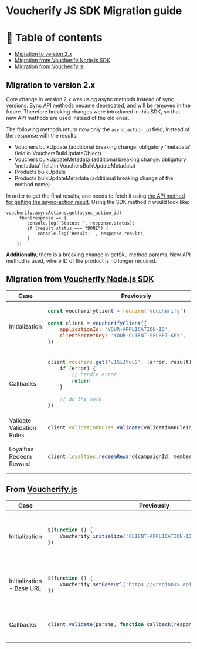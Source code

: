 # Voucherify JS SDK Migration guide

# 🔖 Table of contents

- [Migration to version 2.x](#voucherify-js-sdk-2)
- [Migration from Voucherify Node.js SDK](#voucherify-node-js)
- [Migration from Voucherify.js](#voucherify-js)

## <a name="voucherify-js-sdk-2"></a>Migration to version 2.x

Core change in version 2.x was using async methods instead of sync versions.
Sync API methods became deprecated, and will be removed in the future.
Therefore breaking changes were introduced in this SDK, so that new API methods are used instead of the old ones.

The following methods return now only the `async_action_id` field, instead of the response with the results:
- Vouchers bulkUpdate (additional breaking change: obligatory 'metadata' field in VouchersBulkUpdateObject)
- Vouchers bulkUpdateMetadata (additional breaking change: obligatory 'metadata' field in VouchersBulkUpdateMetadata)
- Products bulkUpdate
- Products bulkUpdateMetadata (additional breaking change of the method name)

In order to get the final results, one needs to fetch it using [the API method for getting the async-action result](https://docs.voucherify.io/reference/get-async-actions-1).
Using the SDK method it would look like:
```
voucherify.asyncActions.get(async_action_id)
	.then(response => {
		console.log('Status: ', response.status);
		if (result.status === "DONE") {
			console.log('Result: ', response.result);
		}
	})
```

<b>Additionally</b>, there is a breaking change in getSku method params.
New API method is used, where ID of the product is no longer required.

## <a name="voucherify-node-js"></a>Migration from [Voucherify Node.js SDK](https://github.com/voucherifyio/voucherify-nodejs-sdk)

<table>
<thead>
  <tr>
    <th>Case</th>
    <th>Previously</th>
    <th>Currently</th>
  </tr>
</thead>
<tbody>
  <tr>
    <td>Initialization</td>
    <td>

```javascript
const voucherifyClient = require('voucherify')

const client = voucherifyClient({
	applicationId: 'YOUR-APPLICATION-ID',
	clientSecretKey: 'YOUR-CLIENT-SECRET-KEY',
})
```

</td>
    <td>

```javascript
const { VoucherifyServerSide } = require('@voucherify/sdk')

const client = VoucherifyServerSide({
	applicationId: 'YOUR-APPLICATION-ID',
	secretKey: 'YOUR-SECRET-KEY',
})
```

</td>

  </tr>
  <tr>
    <td>Callbacks</td>
    <td>

```javascript
client.vouchers.get('v1GiJYuuS', (error, result) => {
	if (error) {
		// handle error
		return
	}

	// do the work
})
```

</td>
    <td>
Dropped support for callbacks, use promises instead

</td>
  </tr>
  <tr>
    <td>Validate Validation Rules</td>
    <td>

```javascript
client.validationRules.validate(validationRuleId)
```

</td>
    <td>
Dropped support

</td>
  </tr>
  <tr>
    <td>Loyalties Redeem Reward</td>
    <td>

```javascript
client.loyalties.redeemReward(campaignId, memberId, reward)
```

</td>
    <td>

Order required

```javascript
client.loyalties.redeemReward(campaignId, memberId, reward, order)
```

</td>
  </tr>
</tbody>
</table>

## <a name="voucherify-js"></a>From [Voucherify.js](https://github.com/rspective/voucherify.js/)

<table>
<thead>
  <tr>
    <th>Case</th>
    <th>Previously</th>
    <th>Currently</th>
  </tr>
</thead>
<tbody>
  <tr>
    <td>Initialization</td>
    <td>

```javascript
$(function () {
	Voucherify.initialize('CLIENT-APPLICATION-ID', 'CLIENT-SECRET-KEY')
})
```

</td>
    <td>

```javascript
const { VoucherifyClientSide } = require('@voucherify/sdk')

const client = VoucherifyClientSide({
	clientApplicationId: 'CLIENT-APPLICATION-ID',
	clientSecretKey: 'CLIENT-SECRET-KEY',
})
```

</td>

  </tr>
  <tr>
    <td>Initialization - Base URL</td>
    <td>

```javascript
$(function () {
	Voucherify.setBaseUrl('https://<region1>.api.voucherify.io')
})
```

</td>
    <td>

```javascript
const client = VoucherifyClientSide({
	clientApplicationId: 'CLIENT-APPLICATION-ID',
	clientSecretKey: 'CLIENT-SECRET-KEY',
	apiUrl: 'https://<region1>.api.voucherify.io',
})
```

</td>

  </tr>
  <tr>
    <td>Callbacks</td>
    <td>

```javascript
client.validate(params, function callback(response) {})
```

</td>
    <td>
Dropped support for callbacks for all client-side methods, use promises instead

```javascript
client.validate(params).then(console.log).catch(console.log)
```

</td>
  </tr>



</tbody>
</table>
